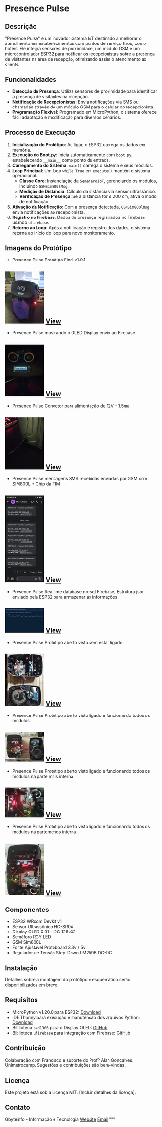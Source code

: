 # Presence Pulse

## Descrição
"Presence Pulse" é um inovador sistema IoT destinado a melhorar o atendimento em estabelecimentos com pontos de serviço fixos, como hotéis. Ele integra sensores de proximidade, um módulo GSM e um microcontrolador ESP32 para notificar os recepcionistas sobre a presença de visitantes na área de recepção, otimizando assim o atendimento ao cliente.

## Funcionalidades
- **Detecção de Presença**: Utiliza sensores de proximidade para identificar a presença de visitantes na recepção.
- **Notificação de Recepcionistas**: Envia notificações via SMS ou chamadas através de um módulo GSM para o celular do recepcionista.
- **Programação Flexível**: Programado em MicroPython, o sistema oferece fácil adaptação e modificação para diversos cenários.

## Processo de Execução
1. **Inicialização do Protótipo**: Ao ligar, o ESP32 carrega os dados em memória.
2. **Execução do Boot.py**: Inicia automaticamente com `boot.py`, estabelecendo `__main__` como ponto de entrada.
3. **Carregamento do Sistema**: `main()` carrega o sistema e seus módulos.
4. **Loop Principal**: Um loop `while True` em `execute()` mantém o sistema operacional.
   - **Classe Core**: Instanciação da `SemafaroIoT`, gerenciando os módulos, incluindo `GSMSim800lMsg`.
   - **Medição de Distância**: Cálculo da distância via sensor ultrassônico.
   - **Verificação de Presença**: Se a distância for ≤ 200 cm, ativa o modo de notificação.
5. **Ativação da Notificação**: Com a presença detectada, `GSMSim800lMsg` envia notificações ao recepcionista.
6. **Registro no Firebase**: Dados de presença registrados no Firebase usando `ufirebase`.
7. **Retorno ao Loop**: Após a notificação e registro dos dados, o sistema retorna ao início do loop para novo monitoramento.

## Imagens do Protótipo
- Presence Pulse Protótipo Final v1.0.1 
## <img src="imgs_git/presence_pulse.jpg" width="128" />  [View](https://github.com/gbyteinfo/Micropython-Esp32-HCSR04-Sim800L/blob/develop/imgs_git/presence_pulse.jpg)

- Presence Pulse mostrando o OLED Display envio ao Firebase
## <img src="imgs_git/firebase_envio.jpg" width="128" />  [View](https://github.com/gbyteinfo/Micropython-Esp32-HCSR04-Sim800L/blob/develop/imgs_git/firebase_envio.jpg)

- Presence Pulse Conector para alimentação de 12V - 1.5ma
## <img src="imgs_git/carregador_p4.jpg" width="128" />  [View](https://github.com/gbyteinfo/Micropython-Esp32-HCSR04-Sim800L/blob/develop/imgs_git/carregador_p4)

- Presence Pulse mensagens SMS recebidas enviadas por GSM com SIM800L + Chip da TIM
## <img src="imgs_git/SMS-Recebido.jpg" width="128" />  [View](https://github.com/gbyteinfo/Micropython-Esp32-HCSR04-Sim800L/blob/develop/imgs_git/SMS-Recebido.jpg)

- Presence Pulse Realtime database no-sql Firebase, Estrutura json enviado pela ESP32 para armazenar as informações
## <img src="imgs_git/firebase_structure.jpg" width="128" />  [View](https://github.com/gbyteinfo/Micropython-Esp32-HCSR04-Sim800L/blob/develop/imgs_git/firebase_structure.jpg)

- Presence Pulse Protótipo aberto visto sem estar ligado
## <img src="imgs_git/presence_pulse_aberto1.jpg" width="128" />  [View](https://github.com/gbyteinfo/Micropython-Esp32-HCSR04-Sim800L/blob/develop/imgs_git/presence_pulse_aberto1.jpg)

- Presence Pulse Protótipo aberto visto ligado e funcionando todos os modulos
## <img src="imgs_git/presence_pulse_aberto2.jpg" width="128" />  [View](https://github.com/gbyteinfo/Micropython-Esp32-HCSR04-Sim800L/blob/develop/imgs_git/presence_pulse_aberto2.jpg)

- Presence Pulse Protótipo aberto visto ligado e funcionando todos os modulos na parte mais interna
## <img src="imgs_git/presence_pulse_aberto3.jpg" width="128" />  [View](https://github.com/gbyteinfo/Micropython-Esp32-HCSR04-Sim800L/blob/develop/imgs_git/presence_pulse_aberto3.jpg)

- Presence Pulse Protótipo aberto visto ligado e funcionando todos os modulos na partemenos interna
## <img src="imgs_git/presence_pulse_aberto4.jpg" width="128" />  [View](https://github.com/gbyteinfo/Micropython-Esp32-HCSR04-Sim800L/blob/develop/imgs_git/presence_pulse_aberto4.jpg)

## Componentes
- ESP32 WRoom Devkit v1
- Sensor Ultrassônico HC-SR04
- Display OLED 0.91 - I2C 128x32
- Semáforo RGY LED
- GSM Sim800L
- Fonte Ajustável Protoboard 3.3v / 5v
- Regulador de Tensão Step-Down LM2596 DC-DC

## Instalação
Detalhes sobre a montagem do protótipo e esquemático serão disponibilizados em breve.

## Requisitos
- MicroPython v1.20.0 para ESP32: [Download](https://micropython.org/download/ESP32_GENERIC/)
- IDE Thonny para execução e manutenção dos arquivos Python: [Download](https://thonny.org/)
- Biblioteca `ssd1306` para o Display OLED: [GitHub](https://github.com/stlehmann/micropython-ssd1306/blob/master/ssd1306.py)
- Biblioteca `ufirebase` para integração com Firebase: [GitHub](https://github.com/ckoever/micropython-firebase-realtime-database)

## Contribuição
Colaboração com Francisco e suporte do Profº Alan Gonçalves, Unimetrocamp. Sugestões e contribuições são bem-vindas.

## Licença
Este projeto está sob a Licença MIT. [Incluir detalhes da licença].

## Contato
Gbyteinfo - Informação e Tecnologia
[Website](https://gbyteinfo.com.br)
[Email](mailto:gbyteinfohorto@gmail.com)
"""
